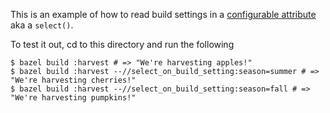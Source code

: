 This is an example of how to read build settings in a [configurable attribute](https://bazel.build/docs/configurable-attributes) aka a `select()`. 

To test it out, cd to this directory and run the following
```
$ bazel build :harvest # => "We're harvesting apples!"
$ bazel build :harvest --//select_on_build_setting:season=summer # => "We're harvesting cherries!"
$ bazel build :harvest --//select_on_build_setting:season=fall # => "We're harvesting pumpkins!"
```
